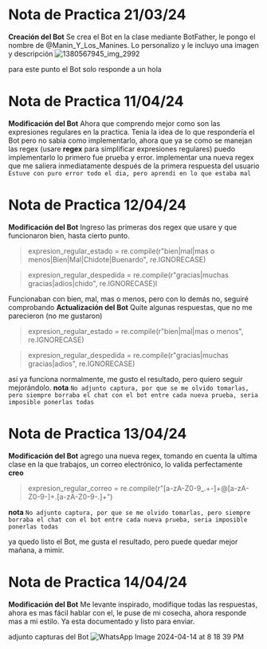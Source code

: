 # Nota de Practica 21/03/24

**Creación del Bot**
Se crea el Bot en la clase mediante BotFather, le pongo el nombre de @Manin_Y_Los_Manines.
Lo personalizo y le incluyo una imagen y descripción
 ![1380567945_img_2992](https://github.com/PZ222/Lenguajes_y_Automatas_Manin/assets/103959963/322c1cd6-bfbc-46dd-9834-a0cd3e9c60de)

para este punto el Bot solo responde a un hola
 
# Nota de Practica 11/04/24

**Modificación del Bot**
Ahora que comprendo mejor como son las expresiones regulares en la practica.
Tenia la idea de lo que respondería el Bot pero no sabia como implementarlo, ahora que ya se como se manejan las regex (usare **regex** para simplificar expresiones regulares) puedo implementarlo
lo primero fue prueba y error.
implementar una nueva regex que me saliera inmediatamente después de la primera respuesta del usuario
`Estuve con puro error todo el dia, pero aprendi en lo que estaba mal`

# Nota de Practica 12/04/24

**Modificación del Bot**
Ingreso las primeras dos regex que usare y que funcionaron bien, hasta cierto punto.
>expresion_regular_estado = re.compile(r"bien|mal|mas o menos|Bien|Mal|Chidote|Buenardo", re.IGNORECASE)

>expresion_regular_despedida = re.compile(r"gracias|muchas gracias|adios|chido", re.IGNORECASE)l

Funcionaban con bien, mal, mas o menos, pero con lo demás no, seguiré comprobando
**Actualización del Bot**
Quite algunas respuestas, que no me parecieron (no me gustaron)
>expresion_regular_estado = re.compile(r"bien|mal|mas o menos", re.IGNORECASE)

>expresion_regular_despedida = re.compile(r"gracias|muchas gracias|adios", re.IGNORECASE)

así ya funciona normalmente, me gusto el resultado, pero quiero seguir mejorándolo.
**nota** `No adjunto captura, por que se me olvido tomarlas, pero siempre borraba el chat con el bot entre cada nueva prueba, seria imposible ponerlas todas`
# Nota de Practica 13/04/24

**Modificación del Bot**
agrego una nueva regex, tomando en cuenta la ultima clase en la que trabajos, un correo electrónico, lo valida perfectamente **creo** 

>expresion_regular_correo = re.compile(r"[a-zA-Z0-9_.+-]+@[a-zA-Z0-9-]+\.[a-zA-Z0-9-.]+")

**nota** `No adjunto captura, por que se me olvido tomarlas, pero siempre borraba el chat con el bot entre cada nueva prueba, seria imposible ponerlas todas`

 ya quedo listo el Bot, me gusta el resultado, pero puede quedar mejor mañana, a mimir.

# Nota de Practica 14/04/24

**Modificación del Bot**
Me levante inspirado, modifique todas las respuestas, ahora es mas fácil hablar con el, le puse de mi cosecha, ahora responde mas a mi estilo.
Ya esta documentado y listo para enviar.

adjunto capturas del Bot
![WhatsApp Image 2024-04-14 at 8 18 39 PM](https://github.com/PZ222/Lenguajes_y_Automatas_Manin/assets/103959963/7d44ed9f-386c-4e87-966a-ac6b2b0aaaee)
